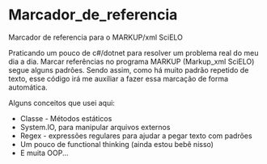 # Marcador_de_referencia
Marcador de referencia para o MARKUP/xml SciELO

Praticando um pouco de c#/dotnet para resolver um problema real do meu dia a dia. Marcar referências no programa MARKUP (Markup_xml SciELO) segue alguns padrões.
Sendo assim, como há muito padrão repetido de texto, esse código irá me auxiliar a fazer essa marcação de forma automática.

Alguns conceitos que usei aqui:

- Classe - Métodos estáticos
- System.IO, para manipular arquivos externos
- Regex - expressões regulares para ajudar a pegar texto com padrões
- Um pouco de functional thinking (ainda estou bebê nisso)
- E muita OOP...
